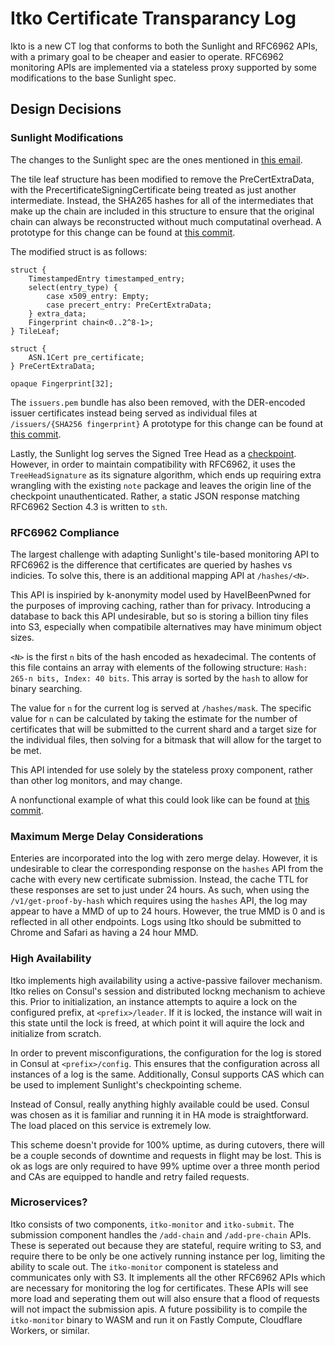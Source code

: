 # Itko Certificate Transparancy Log

Ikto is a new CT log that conforms to both the Sunlight and RFC6962 APIs, with a primary goal to be cheaper and easier to operate. RFC6962 monitoring APIs are implemented via a stateless proxy supported by some modifications to the base Sunlight spec.

## Design Decisions

### Sunlight Modifications

The changes to the Sunlight spec are the ones mentioned in [this email](https://groups.google.com/a/chromium.org/g/ct-policy/c/v9JzlbphYBs/m/8FQty5h0AAAJ).

The tile leaf structure has been modified to remove the PreCertExtraData, with the PrecertificateSigningCertificate being treated as just another intermediate. Instead, the SHA265 hashes for all of the intermediates that make up the chain are included in this structure to ensure that the original chain can always be reconstructed without much computatinal overhead. A prototype for this change can be found at [this commit](https://github.com/FiloSottile/sunlight/commit/dfd7d16682abd337d2b2c8b38263c92611e58cd0).

The modified struct is as follows:

```
struct {
    TimestampedEntry timestamped_entry;
    select(entry_type) {
        case x509_entry: Empty;
        case precert_entry: PreCertExtraData;
    } extra_data;
    Fingerprint chain<0..2^8-1>;
} TileLeaf;

struct {
    ASN.1Cert pre_certificate;
} PreCertExtraData;

opaque Fingerprint[32];
```

The `issuers.pem` bundle has also been removed, with the DER-encoded issuer certificates instead being served as individual files at `/issuers/{SHA256 fingerprint}` A prototype for this change can be found at [this commit](https://github.com/FiloSottile/sunlight/commit/f4e0843f0c91bd84b0457766cef4e478f0b2b009).

Lastly, the Sunlight log serves the Signed Tree Head as a [checkpoint](https://c2sp.org/tlog-checkpoint). However, in order to maintain compatibility with RFC6962, it uses the `TreeHeadSignature` as its signature algorithm, which ends up requiring extra wrangling with the existing `note` package and leaves the origin line of the checkpoint unauthenticated. Rather, a static JSON response matching RFC6962 Section 4.3 is written to `sth`.

### RFC6962 Compliance

The largest challenge with adapting Sunlight's tile-based monitoring API to RFC6962 is the difference that certificates are queried by hashes vs indicies. To solve this, there is an additional mapping API at `/hashes/<N>`.

This API is inspiried by k-anonymity model used by HaveIBeenPwned for the purposes of improving caching, rather than for privacy. Introducing a database to back this API undesirable, but so is storing a billion tiny files into S3, especially when compatibile alternatives may have minimum object sizes.

`<N>` is the first  `n` bits of the hash encoded as hexadecimal. The contents of this file contains an array with elements of the following structure: `Hash: 265-n bits, Index: 40 bits`. This array is sorted by the `hash` to allow for binary searching.

The value for `n` for the current log is served at `/hashes/mask`. The specific value for `n` can be calculated by taking the estimate for the number of certificates that will be submitted to the current shard and a target size for the individual files, then solving for a bitmask that will allow for the target to be met.

This API intended for use solely by the stateless proxy component, rather than other log monitors, and may change.

A nonfunctional example of what this could look like can be found at [this commit](https://github.com/FiloSottile/sunlight/commit/13a319871f929568d8ed09f84de7c00f5dfc0df2).

### Maximum Merge Delay Considerations

Enteries are incorporated into the log with zero merge delay. However, it is undesirable to clear the corresponding response on the `hashes` API from the cache with every new certificate submission. Instead, the cache TTL for these responses are set to just under 24 hours. As such, when using the `/v1/get-proof-by-hash` which requires using the `hashes` API, the log may appear to have a MMD of up to 24 hours. However, the true MMD is 0 and is reflected in all other endpoints. Logs using Itko should be submitted to Chrome and Safari as having a 24 hour MMD.

### High Availability

Itko implements high availability using a active-passive failover mechanism. Itko relies on Consul's session and distributed lockng mechanism to achieve this. Prior to initialization, an instance attempts to aquire a lock on the configured prefix, at `<prefix>/leader`. If it is locked, the instance will wait in this state until the lock is freed, at which point it will aquire the lock and initialize from scratch. 

In order to prevent misconfigurations, the configuration for the log is stored in Consul at `<prefix>/config`. This ensures that the configuration across all instances of a log is the same. Additionally, Consul supports CAS which can be used to implement Sunlight's checkpointing scheme.

Instead of Consul, really anything highly available could be used. Consul was chosen as it is familiar and running it in HA mode is straightforward. The load placed on this service is extremely low.

This scheme doesn't provide for 100% uptime, as during cutovers, there will be a couple seconds of downtime and requests in flight may be lost. This is ok as logs are only required to have 99% uptime over a three month period and CAs are equipped to handle and retry failed requests.

### Microservices?

Itko consists of two components, `itko-monitor` and `itko-submit`. The submission component handles the `/add-chain` and `/add-pre-chain` APIs. These is seperated out because they are stateful, require writing to S3, and require there to be only be one actively running instance per log, limiting the ability to scale out. The `itko-monitor` component is stateless and communicates only with S3. It implements all the other RFC6962 APIs which are necessary for monitoring the log for certificates. These APIs will see more load and seperating them out will also ensure that a flood of requests will not impact the submission apis. A future possibility is to compile the `itko-monitor` binary to WASM and run it on Fastly Compute, Cloudflare Workers, or similar.
